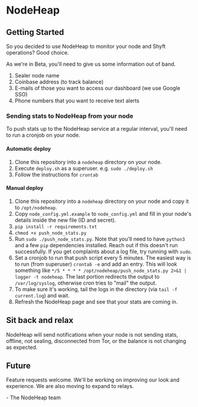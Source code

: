 # NodeHeap

## Getting Started

So you decided to use NodeHeap to monitor your node and Shyft operations? Good choice.

As we're in Beta, you'll need to give us some information out of band.
1) Sealer node name
2) Coinbase address (to track balance)
3) E-mails of those you want to access our dashboard (we use Google SSO)
4) Phone numbers that you want to receive text alerts

### Sending stats to NodeHeap from your node

To push stats up to the NodeHeap service at a regular interval, you'll need to run a cronjob on your node.

#### Automatic deploy

1) Clone this repository into a `nodeheap` directory on your node. 
2) Execute `deploy.sh` as a superuser. e.g. `sudo ./deploy.sh` 
3) Follow the instructions for `crontab`


#### Manual deploy
1) Clone this repository into a `nodeheap` directory on your node and copy it to `/opt/nodeheap`.
2) Copy `node_config.yml.example` to `node_config.yml` and fill in your node's details inside the new file (ID and secret).
3) `pip install -r requirements.txt`
4) `chmod +x push_node_stats.py`
5) Run `sudo ./push_node_stats.py`. Note that you'll need to have `python3` and a few `pip` dependencies installed. Reach out if this doesn't run successfully. If you get complaints about a log file, try running with `sudo`.
6) Set a cronjob to run that push script every 5 minutes. The easiest way is to run (from superuser) `crontab -e` and add an entry. This will look something like `*/5 * * * * /opt/nodeheap/push_node_stats.py 2>&1 | logger -t nodeheap`. The last portion redirects the output to `/var/log/syslog`, otherwise cron tries to "mail" the output.
7) To make sure it's working, tail the logs in the directory (via `tail -f current.log`) and wait.
8) Refresh the NodeHeap page and see that your stats are coming in.

## Sit back and relax

NodeHeap will send notifications when your node is not sending stats, offline, not sealing, disconnected from Tor, or the balance is not changing as expected.

## Future

Feature requests welcome. We'll be working on improving our look and experience. We are also moving to expand to relays.


\- The NodeHeap team
